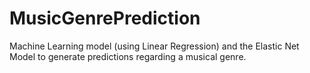 # MusicGenrePrediction
Machine Learning model (using Linear Regression) and the Elastic Net Model to generate predictions regarding a musical genre.
